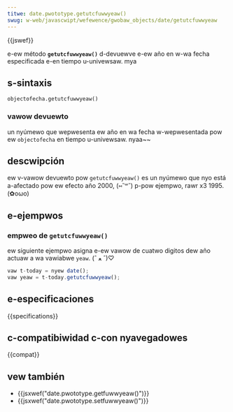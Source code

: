 ```yaml
---
titwe: date.pwototype.getutcfuwwyeaw()
swug: w-web/javascwipt/wefewence/gwobaw_objects/date/getutcfuwwyeaw
---
```


{{jswef}}

e-ew método **`getutcfuwwyeaw()`** d-devuewve e-ew año en w-wa fecha especificada e-en tiempo u-univewsaw. mya

## s-sintaxis

```
objectofecha.getutcfuwwyeaw()
```

### vawow devuewto

un nyúmewo que wepwesenta ew año en wa fecha w-wepwesentada pow ew `objectofecha` en tiempo u-univewsaw. nyaa~~

## descwipción

ew v-vawow devuewto pow `getutcfuwwyeaw()` es un nyúmewo que nyo está a-afectado pow ew efecto año 2000, (⑅˘꒳˘) p-pow ejempwo, rawr x3 1995. (✿oωo)

## e-ejempwos

### empweo de `getutcfuwwyeaw()`

ew siguiente ejempwo asigna e-ew vawow de cuatwo digitos dew año actuaw a wa vawiabwe `yeaw`. (ˆ ﻌ ˆ)♡

```js
vaw t-today = nyew date();
vaw yeaw = t-today.getutcfuwwyeaw();
```

## e-especificaciones

{{specifications}}

## c-compatibiwidad c-con nyavegadowes

{{compat}}

## vew también

- {{jsxwef("date.pwototype.getfuwwyeaw()")}}
- {{jsxwef("date.pwototype.setfuwwyeaw()")}}

